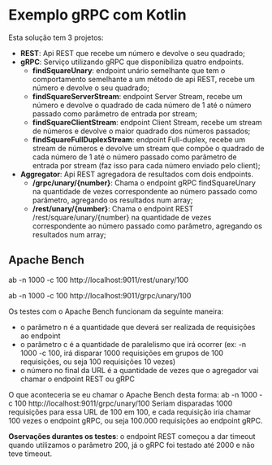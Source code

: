 # Exemplo gRPC com Kotlin
Esta solução tem 3 projetos:
- **REST**: Api REST que recebe um número e devolve o seu quadrado;
- **gRPC**: Serviço utilizando gRPC que disponibiliza quatro endpoints.
    - **findSquareUnary**: endpoint unário semelhante que tem o comportamento semelhante a um método de api REST, recebe um número e devolve o seu quadrado;
    - **findSquareServerStream**: endpoint Server Stream, recebe um número e devolve o quadrado de cada número de 1 até o número passado como parâmetro de entrada por stream;
    - **findSquareClientStream**: endpoint Client Stream, recebe um stream de números e devolve o maior quadrado dos números passados;
    - **findSquareFullDuplexStream**: endpoint Full-duplex, recebe um stream de números e devolve um stream que compõe o quadrado de cada número de 1 até o número passado como parâmetro de entrada por stream (faz isso para cada número enviado pelo client);
- **Aggregator**: Api REST agregadora de resultados com dois endpoints.
  - **/grpc/unary/{number}**: Chama o endpoint gRPC findSquareUnary na quantidade de vezes correspondente ao número passado como parâmetro, agregando os resultados num array;  
  - **/rest/unary/{number}**: Chama o endpoint REST /rest/square/unary/{number} na quantidade de vezes correspondente ao número passado como parâmetro, agregando os resultados num array;

## Apache Bench
ab -n 1000 -c 100 http://localhost:9011/rest/unary/100

ab -n 1000 -c 100 http://localhost:9011/grpc/unary/100

Os testes com o Apache Bench funcionam da seguinte maneira:
- o parâmetro n é a quantidade que deverá ser realizada de requisições ao endpoint
- o parâmetro c é a quantidade de paralelismo que irá ocorrer (ex: -n 1000 -c 100, irá disparar 1000 requisições em grupos de 100 requisições, ou seja 100 requisições 10 vezes)
- o número no final da URL é a quantidade de vezes que o agregador vai chamar o endpoint REST ou gRPC

O que aconteceria se eu chamar o Apache Bench desta forma:
ab -n 1000 -c 100 http://localhost:9011/grpc/unary/100
Seriam disparadas 1000 requisições para essa URL de 100 em 100, e cada requisição iria chamar 100 vezes o endpoint gRPC, ou seja 100.000 requisições ao endpoint gRPC.

**Oservações durantes os testes**: o endpoint REST começou a dar timeout quando utilizamos o parâmetro 200, já o gRPC foi testado até 2000 e não teve timeout. 